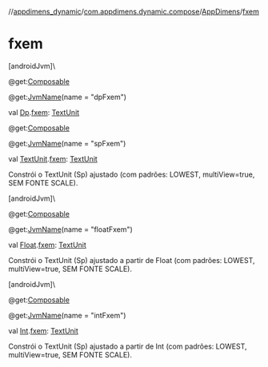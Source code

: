 //[appdimens_dynamic](../../../index.md)/[com.appdimens.dynamic.compose](../index.md)/[AppDimens](index.md)/[fxem](fxem.md)

# fxem

[androidJvm]\

@get:[Composable](https://developer.android.com/reference/kotlin/androidx/compose/runtime/Composable.html)

@get:[JvmName](https://kotlinlang.org/api/core/kotlin-stdlib/kotlin.jvm/-jvm-name/index.html)(name = &quot;dpFxem&quot;)

val [Dp](https://developer.android.com/reference/kotlin/androidx/compose/ui/unit/Dp.html).[fxem](fxem.md): [TextUnit](https://developer.android.com/reference/kotlin/androidx/compose/ui/unit/TextUnit.html)

@get:[Composable](https://developer.android.com/reference/kotlin/androidx/compose/runtime/Composable.html)

@get:[JvmName](https://kotlinlang.org/api/core/kotlin-stdlib/kotlin.jvm/-jvm-name/index.html)(name = &quot;spFxem&quot;)

val [TextUnit](https://developer.android.com/reference/kotlin/androidx/compose/ui/unit/TextUnit.html).[fxem](fxem.md): [TextUnit](https://developer.android.com/reference/kotlin/androidx/compose/ui/unit/TextUnit.html)

Constrói o TextUnit (Sp) ajustado (com padrões: LOWEST, multiView=true, SEM FONTE SCALE).

[androidJvm]\

@get:[Composable](https://developer.android.com/reference/kotlin/androidx/compose/runtime/Composable.html)

@get:[JvmName](https://kotlinlang.org/api/core/kotlin-stdlib/kotlin.jvm/-jvm-name/index.html)(name = &quot;floatFxem&quot;)

val [Float](https://kotlinlang.org/api/core/kotlin-stdlib/kotlin/-float/index.html).[fxem](fxem.md): [TextUnit](https://developer.android.com/reference/kotlin/androidx/compose/ui/unit/TextUnit.html)

Constrói o TextUnit (Sp) ajustado a partir de Float (com padrões: LOWEST, multiView=true, SEM FONTE SCALE).

[androidJvm]\

@get:[Composable](https://developer.android.com/reference/kotlin/androidx/compose/runtime/Composable.html)

@get:[JvmName](https://kotlinlang.org/api/core/kotlin-stdlib/kotlin.jvm/-jvm-name/index.html)(name = &quot;intFxem&quot;)

val [Int](https://kotlinlang.org/api/core/kotlin-stdlib/kotlin/-int/index.html).[fxem](fxem.md): [TextUnit](https://developer.android.com/reference/kotlin/androidx/compose/ui/unit/TextUnit.html)

Constrói o TextUnit (Sp) ajustado a partir de Int (com padrões: LOWEST, multiView=true, SEM FONTE SCALE).